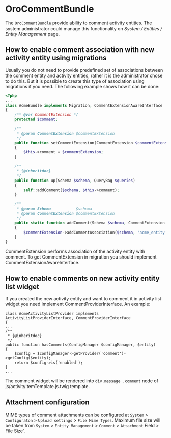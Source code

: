 OroCommentBundle
===================

The `OroCommentBundle` provide ability to comment activity entities. The system administrator could manage this functionality on *System / Entities / Entity Management* page.

How to enable comment association with new activity entity using migrations
---------------------------------------------------------------------------

Usually you do not need to provide predefined set of associations between the comment entity and activity entities, rather it is the administrator chose to do this. But it is possible to create this type of association using migrations if you need. The following example shows how it can be done:

``` php
<?php
...
class AcmeBundle implements Migration, CommentExtensionAwareInterface
{
    /** @var CommentExtension */
    protected $comment;

    /**
     * @param CommentExtension $commentExtension
     */
    public function setCommentExtension(CommentExtension $commentExtension)
    {
        $this->comment = $commentExtension;
    }

    /**
     * {@inheritdoc}
     */
    public function up(Schema $schema, QueryBag $queries)
    {
        self::addComment($schema, $this->comment);
    }

    /**
     * @param Schema           $schema
     * @param CommentExtension $commentExtension
     */
    public static function addComment(Schema $schema, CommentExtension $commentExtension)
    {
        $commentExtension->addCommentAssociation($schema, 'acme_entity');
    }
}
```
CommentExtension performs association of the activity entity with comment. To get CommentExtension in migration you should implement CommentExtensionAwareInterface.

How to enable comments on new activity entity list widget
---------------------------------------------------------

If you created the new activity entity and want to comment it in activity list widget you need implement CommentProviderInterface. An example:

```
class AcmeActivityListProvider implements ActivityListProviderInterface, CommentProviderInterface
{
...
/**
 * {@inheritdoc}
 */
public function hasComments(ConfigManager $configManager, $entity)
{
    $config = $configManager->getProvider('comment')->getConfig($entity);
    return $config->is('enabled');
}
...
```
The comment widget will be rendered into ```div.message .comment``` node of js/activityItemTemplate.js.twig template.

Attachment configuration
------------------------

MIME types of comment attachments can be configured at `System` > `Configuraton` > `Upload settings` > `File Mime Types`.
Maximum file size will be taken from `System` > `Entity Management` > `Comment` > `Attachment` Field > File Size`.
